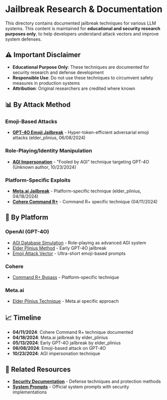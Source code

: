 # Jailbreak Research & Documentation

This directory contains documented jailbreak techniques for various LLM systems. This content is maintained for **educational and security research purposes only**, to help developers understand attack vectors and improve system defenses.

## ⚠️ Important Disclaimer

- **Educational Purpose Only**: These techniques are documented for security research and defense development
- **Responsible Use**: Do not use these techniques to circumvent safety measures in production systems
- **Attribution**: Original researchers are credited where known

## 📊 By Attack Method

### Emoji-Based Attacks
- **[GPT-4O Emoji Jailbreak](./OpenAI/gpt4o-via-emojis-06082024.md)** - Hyper-token-efficient adversarial emoji attacks (elder_plinius, 06/08/2024)

### Role-Playing/Identity Manipulation
- **[AGI Impersonation](./OpenAI/gpt4o-agi_db-10232024.md)** - "Fooled by AGI" technique targeting GPT-4O (Unknown author, 10/23/2024)

### Platform-Specific Exploits
- **[Meta.ai Jailbreak](./Meta.ai/elder_plinius_04182024.md)** - Platform-specific technique (elder_plinius, 04/18/2024)
- **[Cohere Command R+](./Cohere/CommandR_Plus_04112024.md)** - Command R+ specific technique (04/11/2024)

## 🏢 By Platform

### OpenAI (GPT-4O)
- [AGI Database Simulation](./OpenAI/gpt4o-agi_db-10232024.md) - Role-playing as advanced AGI system
- [Elder Plinius Method](./OpenAI/gpt4o-plinius-05132024.md) - Early GPT-4O jailbreak
- [Emoji Attack Vector](./OpenAI/gpt4o-via-emojis-06082024.md) - Ultra-short emoji-based prompts

### Cohere
- [Command R+ Bypass](./Cohere/CommandR_Plus_04112024.md) - Platform-specific technique

### Meta.ai
- [Elder Plinius Technique](./Meta.ai/elder_plinius_04182024.md) - Meta.ai specific approach

## 📈 Timeline
- **04/11/2024**: Cohere Command R+ technique documented
- **04/18/2024**: Meta.ai jailbreak by elder_plinius
- **05/13/2024**: Early GPT-4O jailbreak by elder_plinius  
- **06/08/2024**: Emoji-based attack on GPT-4O
- **10/23/2024**: AGI impersonation technique

## 🔗 Related Resources

- **[Security Documentation](../Security/README.md)** - Defense techniques and protection methods
- **[System Prompts](../SystemPrompts/README.md)** - Official system prompts with security implementations
